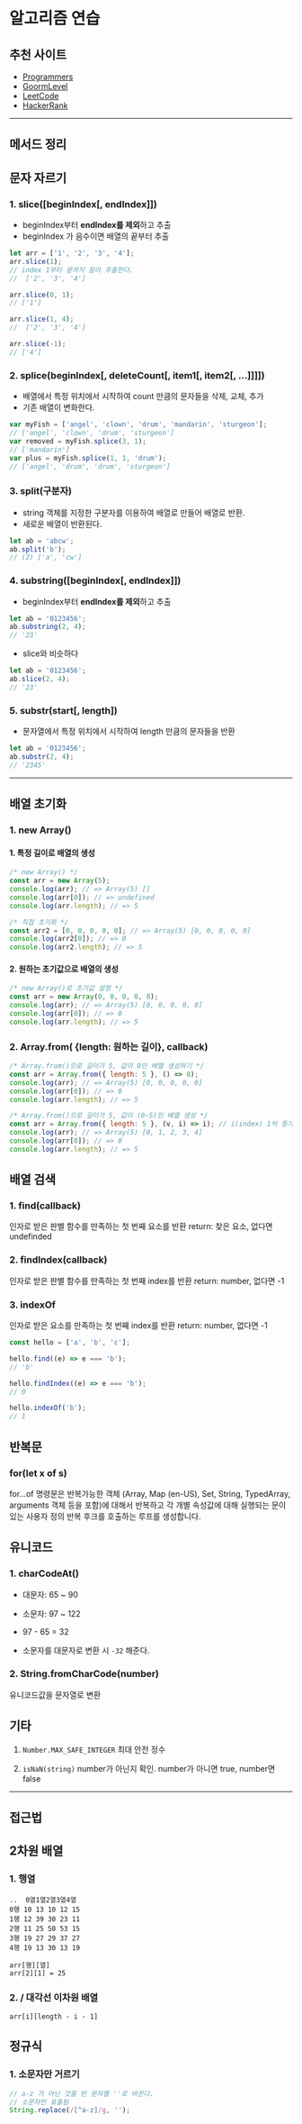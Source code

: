 # 알고리즘 연습

## 추천 사이트

- [Programmers]
- [GoormLevel]
- [LeetCode]
- [HackerRank]

---

## 메서드 정리

## 문자 자르기

### 1. slice([beginIndex[, endIndex]])

- beginIndex부터 **endIndex를 제외**하고 추출
- beginIndex 가 음수이면 배열의 끝부터 추출

```js
let arr = ['1', '2', '3', '4'];
arr.slice(1);
// index 1부터 끝까지 잘라 추출한다.
//  ['2', '3', '4']

arr.slice(0, 1);
// ['1']

arr.slice(1, 4);
//  ['2', '3', '4']

arr.slice(-1);
// ['4']
```

### 2. splice(beginIndex[, deleteCount[, item1[, item2[, ...]]]])

- 배열에서 특정 위치에서 시작하여 count 만큼의 문자들을 삭제, 교체, 추가
- 기존 배열이 변화한다.

```js
var myFish = ['angel', 'clown', 'drum', 'mandarin', 'sturgeon'];
// ['angel', 'clown', 'drum', 'sturgeon']
var removed = myFish.splice(3, 1);
// ['mandarin']
var plus = myFish.splice(1, 1, 'drum');
// ['angel', 'drum', 'drum', 'sturgeon']
```

### 3. split(구분자)

- string 객체를 지정한 구분자를 이용하여 배열로 만들어 배열로 반환.
- 새로운 배열이 반환된다.

```js
let ab = 'abcw';
ab.split('b');
// (2) ['a', 'cw']
```

### 4. substring([beginIndex[, endIndex]])

- beginIndex부터 **endIndex를 제외**하고 추출

```js
let ab = '0123456';
ab.substring(2, 4);
// '23'
```

- slice와 비슷하다

```js
let ab = '0123456';
ab.slice(2, 4);
// '23'
```

### 5. substr(start[, length])

- 문자열에서 특정 위치에서 시작하여 length 만큼의 문자들을 반환

```js
let ab = '0123456';
ab.substr(2, 4);
// '2345'
```

---

## 배열 초기화

### 1. new Array()

#### 1. 특정 길이로 배열의 생성

```js
/* new Array() */
const arr = new Array(5);
console.log(arr); // => Array(5) []
console.log(arr[0]); // => undefined
console.log(arr.length); // => 5
```

```js
/* 직접 초기화 */
const arr2 = [0, 0, 0, 0, 0]; // => Array(5) [0, 0, 0, 0, 0]
console.log(arr2[0]); // => 0
console.log(arr2.length); // => 5
```

#### 2. 원하는 초기값으로 배열의 생성

```js
/* new Array()로 초기값 설정 */
const arr = new Array(0, 0, 0, 0, 0);
console.log(arr); // => Array(5) [0, 0, 0, 0, 0]
console.log(arr[0]); // => 0
console.log(arr.length); // => 5
```

### 2. Array.from( {length: 원하는 길이}, callback)

```js
/* Array.from()으로 길이가 5, 값이 0인 배열 생성하기 */
const arr = Array.from({ length: 5 }, () => 0);
console.log(arr); // => Array(5) [0, 0, 0, 0, 0]
console.log(arr[0]); // => 0
console.log(arr.length); // => 5
```

```js
/* Array.from()으로 길이가 5, 값이 (0~5)인 배열 생성 */
const arr = Array.from({ length: 5 }, (v, i) => i); // i(index) 1씩 증가
console.log(arr); // => Array(5) [0, 1, 2, 3, 4]
console.log(arr[0]); // => 0
console.log(arr.length); // => 5
```

## 배열 검색

### 1. find(callback)

인자로 받은 판별 함수를 만족하는 첫 번째 요소를 반환
return: 찾은 요소, 없다면 undefinded

### 2. findIndex(callback)

인자로 받은 판별 함수를 만족하는 첫 번째 index를 반환
return: number, 없다면 -1

### 3. indexOf

인자로 받은 요소를 만족하는 첫 번째 index를 반환
return: number, 없다면 -1

```js
const hello = ['a', 'b', 'c'];

hello.find((e) => e === 'b');
// 'b'

hello.findIndex((e) => e === 'b');
// 0

hello.indexOf('b');
// 1
```

## 반복문

### for(let x of s)

for...of 명령문은 반복가능한 객체 (Array, Map (en-US), Set, String, TypedArray, arguments 객체 등을 포함)에 대해서 반복하고 각 개별 속성값에 대해 실행되는 문이 있는 사용자 정의 반복 후크를 호출하는 루프를 생성합니다.

## 유니코드

### 1. charCodeAt()

- 대문자: 65 ~ 90
- 소문자: 97 ~ 122

- 97 - 65 = 32
- 소문자를 대문자로 변환 시 `-32` 해준다.

### 2. String.fromCharCode(number)

유니코드값을 문자열로 변환

## 기타

1. `Number.MAX_SAFE_INTEGER`
   최대 안전 정수

2. `isNaN(string)`
   number가 아닌지 확인. number가 아니면 true, number면 false

---

## 접근법

## 2차원 배열

### 1. 행열

```
..  0열1열2열3열4열
0행 10 13 10 12 15
1행 12 39 30 23 11
2행 11 25 50 53 15
3행 19 27 29 37 27
4행 19 13 30 13 19

arr[행][열]
arr[2][1] = 25
```

### 2. / 대각선 이차원 배열

`arr[i][length - i - 1]`

## 정규식

### 1. 소문자만 거르기

```js
// a-z 가 아닌 것을 빈 문자열 ''로 바꾼다.
// 소문자만 표출됨
String.replace(/[^a-z]/g, '');
```

<!-- 온라인 저지 사이트 -->

[programmers]: https://programmers.co.kr/learn/challenges
[boj]: https://www.acmicpc.net/step
[goormlevel]: https://level.goorm.io/
[leetcode]: https://leetcode.com/problemset/all/
[hackerrank]: https://www.hackerrank.com/dashboard
